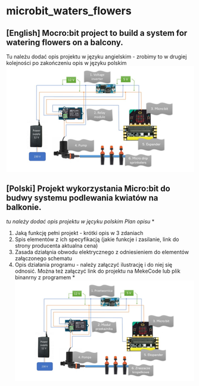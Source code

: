 # microbit_waters_flowers
## [English] Mocro:bit project to build a system for watering flowers on a balcony.
Tu należu dodać opis projektu w języku angielskim - zrobimy to w drugiej kolejności po zakończeniu opis w języku polskim
![Diagram of elecric circut in English language](./diagramEL.jpg?raw=true)
## [Polski] Projekt wykorzystania Micro:bit do budwy systemu podlewania kwiatów na balkonie. 
*tu należy dodać opis projektu w jęcyku polskim*
*Plan opisu*
*
1. Jaką funkcję pełni projekt - krótki  opis w 3 zdaniach
1. Spis elementów z ich specyfikacją (jakie funkcje i zasilanie, link do strony producenta aktualna cena) 
2. Zasada działąnia obwodu elektrycznego z odniesieniem do elementów załączonego schematu
3. Opis działania programu - należy załączyć ilustrację i do niej się odnosić. Można też załączyć link do projektu na MekeCode lub plik binanrny z programem  *
![Diagram of elecric circut in Polish language](./diagramPL.jpg?raw=true)
